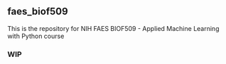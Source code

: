 ## faes_biof509

This is the repository for NIH FAES BIOF509 - Applied Machine Learning with Python course

### WIP
